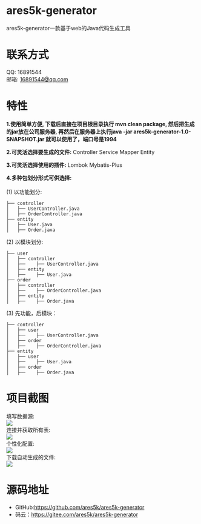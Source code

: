 # ares5k-generator
ares5k-generator一款基于web的Java代码生成工具

# **联系方式**
QQ: 16891544<br/>
邮箱: 16891544@qq.com

# **特性**
**1.使用简单方便, 下载后直接在项目根目录执行 mvn clean package, 然后把生成的jar放在公司服务器, 再然后在服务器上执行java -jar ares5k-generator-1.0-SNAPSHOT.jar 就可以使用了，端口号是1994**<br/>

**2.可灵活选择要生成的文件:** Controller Service Mapper Entity

**3.可灵活选择使用的插件:** Lombok Mybatis-Plus

**4.多种包划分形式可供选择:**<br/><br/>
(1) 以功能划分:
```
├── controller
│   ├── UserController.java
│   ├── OrderController.java
├── entity
│   ├── User.java
│   ├── Order.java

```
(2) 以模块划分:
```
├── user
│   ├── controller
│   ├──    ├── UserController.java
│   ├── entity
│   ├──    ├── User.java
├── order
│   ├── controller
│   ├──    ├── OrderController.java
│   ├── entity
│   ├──    ├── Order.java

```
(3) 先功能，后模块：
```
├── controller
│   ├── user
│   ├──    ├── UserController.java
│   ├── order
│   ├──    ├── OrderController.java
├── entity
│   ├── user
│   ├──    ├── User.java
│   ├── order
│   ├──    ├── Order.java

```
# 项目截图
填写数据源:<br/>
![](https://gitee.com/ares5k/resources/raw/master/images/ares5k-generator-images/ares5k-generator-datasource.jpg) <br/>
连接并获取所有表:<br/>
![](https://gitee.com/ares5k/resources/raw/master/images/ares5k-generator-images/ares5k-generator-connect.jpg) <br/>
个性化配置:<br/>
![](https://gitee.com/ares5k/resources/raw/master/images/ares5k-generator-images/ares5k-generator-generator.jpg) <br/>
下载自动生成的文件:<br/>
![](https://gitee.com/ares5k/resources/raw/master/images/ares5k-generator-images/ares5k-generator-download.jpg) <br/>

# 源码地址
- GitHub:https://github.com/ares5k/ares5k-generator
- 码云：https://gitee.com/ares5k/ares5k-generator

